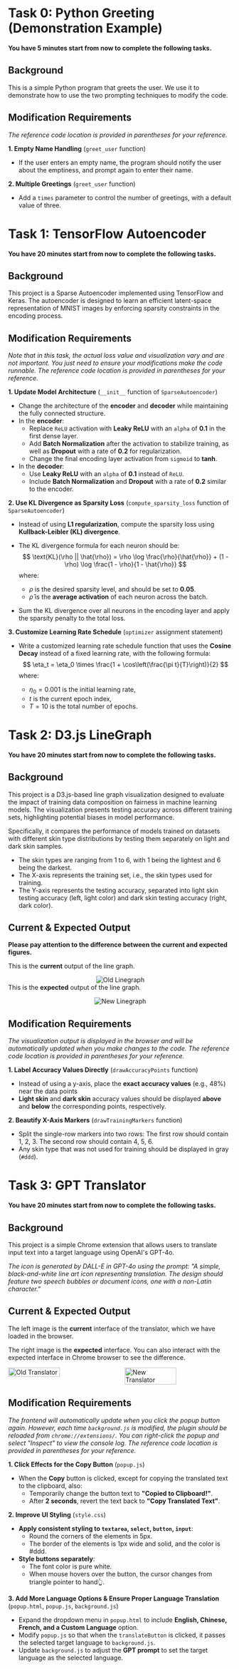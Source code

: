 # Task 0: Python Greeting (Demonstration Example)

**You have 5 minutes start from now to complete the following tasks.**

## Background

This is a simple Python program that greets the user. We use it to demonstrate how to use the two prompting techniques to modify the code.

## Modification Requirements

*The reference code location is provided in parentheses for your reference.*

**1. Empty Name Handling** (`greet_user` function)

- If the user enters an empty name, the program should notify the user about the emptiness, and prompt again to enter their name.

**2. Multiple Greetings** (`greet_user` function)

- Add a `times` parameter to control the number of greetings, with a default value of three.

# Task 1: TensorFlow Autoencoder

**You have 20 minutes start from now to complete the following tasks.**

## Background  

This project is a Sparse Autoencoder implemented using TensorFlow and Keras. The autoencoder is designed to learn an efficient latent-space representation of MNIST images by enforcing sparsity constraints in the encoding process.

## Modification Requirements

*Note that in this task, the actual loss value and visualization vary and are not important. You just need to ensure your modifications make the code runnable. The reference code location is provided in parentheses for your reference.*

**1. Update Model Architecture** (`__init__` function of `SparseAutoencoder`)

- Change the architecture of the **encoder** and **decoder** while maintaining the fully connected structure.  
- In the **encoder**:  
  - Replace `ReLU` activation with **Leaky ReLU** with an `alpha` of **0.1** in the first dense layer.  
  - Add **Batch Normalization** after the activation to stabilize training, as well as **Dropout** with a rate of **0.2** for regularization.  
  - Change the final encoding layer activation from `sigmoid` to **tanh**.
- In the **decoder**:  
  - Use **Leaky ReLU** with an `alpha` of **0.1** instead of `ReLU`.  
  - Include **Batch Normalization** and **Dropout** with a rate of **0.2** similar to the encoder.  

**2. Use KL Divergence as Sparsity Loss** (`compute_sparsity_loss` function of `SparseAutoencoder`)

- Instead of using **L1 regularization**, compute the sparsity loss using **Kullback-Leibler (KL) divergence**.

- The KL divergence formula for each neuron should be:
  $$
  \text{KL}(\rho || \hat{\rho}) = \rho \log \frac{\rho}{\hat{\rho}} + (1 - \rho) \log \frac{1 - \rho}{1 - \hat{\rho}}
  $$
  where:

  - $\rho$ is the desired sparsity level, and should be set to **0.05**.
  - $\hat{\rho}$ is the **average activation** of each neuron across the batch.

- Sum the KL divergence over all neurons in the encoding layer and apply the sparsity penalty to the total loss.

**3. Customize Learning Rate Schedule** (`optimizer` assignment statement)

- Write a customized learning rate schedule function that uses the **Cosine Decay** instead of a fixed learning rate, with the following formula:
  $$
  \eta_t = \eta_0 \times \frac{1 + \cos\left(\frac{\pi t}{T}\right)}{2}
  $$
  where:

  - $\eta_0 = 0.001$ is the initial learning rate,
  - $t$ is the current epoch index,
  - $T = 10$ is the total number of epochs.

# Task 2: D3.js LineGraph

**You have 20 minutes start from now to complete the following tasks.**

## Background

This project is a D3.js-based line graph visualization designed to evaluate the impact of training data composition on fairness in machine learning models. The visualization presents testing accuracy across different training sets, highlighting potential biases in model performance.

Specifically, it compares the performance of models trained on datasets with different skin type distributions by testing them separately on light and dark skin samples.

- The skin types are ranging from 1 to 6, with 1 being the lightest and 6 being the darkest.
- The X-axis represents the training set, i.e., the skin types used for training.
- The Y-axis represents the testing accuracy, separated into light skin testing accuracy (left, light color) and dark skin testing accuracy (right, dark color).

## Current & Expected Output

**Please pay attention to the difference between the current and expected figures.**

This is the **current** output of the line graph.

<div align="center">
    <img src="images/linegraph_old.png" style="max-width: 100%;" alt="Old Linegraph">
</div


This is the **expected** output of the line graph.

<div align="center">
    <img src="images/linegraph_new.png" style="max-width: 100%;" alt="New Linegraph">
</div>


## Modification Requirements

*The visualization output is displayed in the browser and will be automatically updated when you make changes to the code. The reference code location is provided in parentheses for your reference.*

**1. Label Accuracy Values Directly** (`drawAccuracyPoints` function)

- Instead of using a y-axis, place the **exact accuracy values** (e.g., 48%) near the data points
- **Light skin** and **dark skin** accuracy values should be displayed **above** and **below** the corresponding points, respectively.

**2. Beautify X-Axis Markers** (`drawTrainingMarkers` function)

- Split the single-row markers into two rows: The first row should contain 1, 2, 3. The second row should contain 4, 5, 6.
- Any skin type that was not used for training should be displayed in gray (`#ddd`).

# Task 3: GPT Translator

**You have 20 minutes start from now to complete the following tasks.**

## Background

This project is a simple Chrome extension that allows users to translate input text into a target language using OpenAI's GPT-4o.

*The icon is generated by DALL-E in GPT-4o using the prompt: "A simple, black-and-white line art icon representing translation. The design should feature two speech bubbles or document icons, one with a non-Latin character."*

## Current & Expected Output

The left image is the **current** interface of the translator, which we have loaded in the browser.

The right image is the **expected** interface. You can also interact with the expected interface in Chrome browser to see the difference.

<div style="display: flex; justify-content: space-between;">
    <img src="images/translator_old.png" alt="Old Translator" style="width: 48%;">
    <img src="images/translator_new.png" alt="New Translator" style="width: 48%;">
</div>  


## Modification Requirements

*The frontend will automatically update when you click the popup button again. However, each time `background.js` is modified, the plugin should be reloaded from `chrome://extensions/`. You can right-click the popup and select "Inspect" to view the console log. The reference code location is provided in parentheses for your reference.*

**1. Click Effects for the Copy Button** (`popup.js`)

- When the **Copy** button is clicked, except for copying the translated text to the clipboard, also:
  - Temporarily change the button text to **"Copied to Clipboard!"**.  
  - After **2 seconds**, revert the text back to **"Copy Translated Text"**.

**2. Improve UI Styling** (`style.css`)

- **Apply consistent styling to `textarea`, `select`, `button`, `input`**:  
  - Round the corners of the elements in 5px.
  - The border of the elements is 1px wide and solid, and the color is #ddd.
- **Style buttons separately**:  
  - The font color is pure white.
  - When mouse hovers over the button, the cursor changes from triangle pointer to hand👆.

**3. Add More Language Options & Ensure Proper Language Translation** (`popup.html`, `popup.js`, `background.js`)

- Expand the dropdown menu in `popup.html` to include **English, Chinese, French, and a Custom Language** option.
- Modify `popup.js` so that when the `translateButton` is clicked, it passes the selected target language to `background.js`.
- Update `background.js` to adjust the **GPT prompt** to set the target language as the selected language.